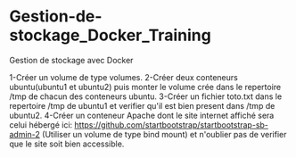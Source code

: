 # Gestion-de-stockage_Docker_Training
Gestion de stockage avec Docker

1-Créer un volume de type volumes.
2-Créer deux conteneurs ubuntu(ubuntu1 et ubuntu2) puis monter le volume crée dans le repertoire /tmp de chacun des conteneurs ubuntu.
3-Créer un fichier toto.txt dans le repertoire /tmp de ubuntu1 et verifier qu'il est bien present dans /tmp de ubuntu2.
4-Créer un conteneur Apache dont le site internet affiché sera celui hébergé ici: https://github.com/startbootstrap/startbootstrap-sb-admin-2 (Utiliser un volume de type bind mount) et n'oublier pas de verifier que le site soit bien accessible.
